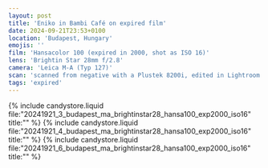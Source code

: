 ```yaml
---
layout: post
title: 'Eniko in Bambi Café on expired film'
date: 2024-09-21T23:53+0100
location: 'Budapest, Hungary'
emojis: ''
film: 'Hansacolor 100 (expired in 2000, shot as ISO 16)'
lens: 'Brightin Star 28mm f/2.8'
camera: 'Leica M-A (Typ 127)'
scan: 'scanned from negative with a Plustek 8200i, edited in Lightroom'
tags: 'expired'
---
```


{% include candystore.liquid file:"20241921_3_budapest_ma_brightinstar28_hansa100_exp2000_iso16" title:"" %}
{% include candystore.liquid file:"20241921_4_budapest_ma_brightinstar28_hansa100_exp2000_iso16" title:"" %}
{% include candystore.liquid file:"20241921_6_budapest_ma_brightinstar28_hansa100_exp2000_iso16" title:"" %}